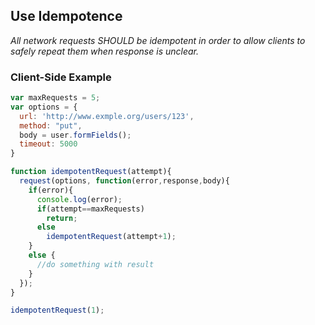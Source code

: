 ## Use Idempotence

_All network requests SHOULD be idempotent in order to allow clients to safely repeat them when response is unclear._

### Client-Side Example

```javascript
var maxRequests = 5;
var options = {
  url: 'http://www.exmple.org/users/123',
  method: "put",
  body = user.formFields();
  timeout: 5000
}

function idempotentRequest(attempt){
  request(options, function(error,response,body){
    if(error){
      console.log(error);
      if(attempt==maxRequests)
        return;
      else
        idempotentRequest(attempt+1);
    }
    else {
      //do something with result
    }
  });
}

idempotentRequest(1);

```
